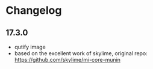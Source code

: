 # Changelog

## 17.3.0

* qutify image
* based on the excellent work of skylime, original repo: https://github.com/skylime/mi-core-munin
